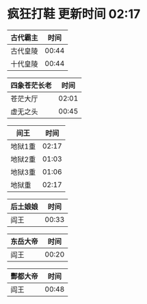 # 疯狂打鞋 更新时间 02:17

| 古代霸主   | 时间    |
|--------|-------|
| 古代皇陵 | 00:44 |
| 十代皇陵 | 00:44 |

| 四象苍茫长老   | 时间    |
|--------|-------|
| 苍茫大厅 | 02:01 |
| 虚无之头 | 00:45 |

| 间王   | 时间    |
|--------|-------|
| 地狱1重 | 02:17 |
| 地狱2重 | 01:03 |
| 地狱3重 | 01:06 |
| 地狱重 | 02:17 |

| 后土娘娘   | 时间    |
|--------|-------|
| 阎王 | 00:33 |

| 东岳大帝   | 时间    |
|--------|-------|
| 阎王 | 00:20 |

| 酆都大帝   | 时间    |
|--------|-------|
| 阎王 | 00:48 |